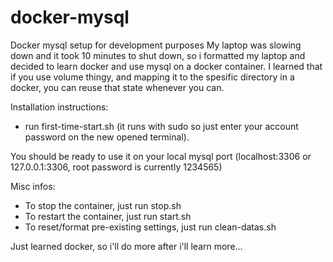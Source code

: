 # docker-mysql
Docker mysql setup for development purposes
My laptop was slowing down and it took 10 minutes to shut down, so i formatted my laptop and decided to learn docker and
use mysql on a docker container. I learned that if you use volume thingy, and mapping it to the spesific directory in
a docker, you can reuse that state whenever you can. 

Installation instructions: 
- run first-time-start.sh (it runs with sudo so just enter your account password on the new opened terminal).

You should be ready to use it on your local mysql port (localhost:3306 or 127.0.0.1:3306, root password is currently 1234565)

Misc infos:
- To stop the container, just run stop.sh
- To restart the container, just run start.sh
- To reset/format pre-existing settings, just run clean-datas.sh

Just learned docker, so i'll do more after i'll learn more...
